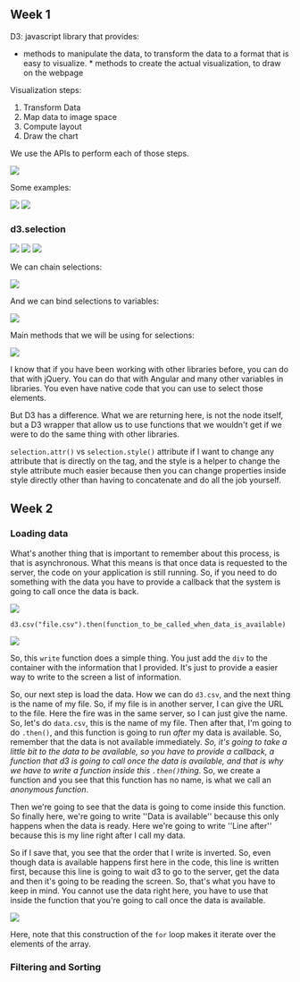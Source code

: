 ## Week 1

D3:  javascript library that provides: 

* methods to manipulate the data, to transform the data to a format that is easy to visualize. * methods to create the actual visualization, to draw on the webpage

Visualization steps:

1) Transform Data
2) Map data to image space
3) Compute layout
4) Draw the chart

We use the APIs to perform each of those steps.

![](week1_04.PNG)

Some examples:

![](week1_05.PNG)
![](week1_06.PNG)

### d3.selection

![](week1_07.PNG)
![](week1_08.PNG)
![](week1_09.PNG)

We can chain selections:

![](week1_10.PNG)

And we can bind selections to variables:

![](week1_11.PNG)

Main methods that we will be using for selections:

![](week1_12.PNG)

I know that if you have been working with other libraries before, you can do that with jQuery. You can do that with Angular and many other variables in libraries. You even have native code that you can use to select those elements. 

But D3 has a difference. What we are returning here, is not the node itself, but a D3 wrapper that allow us to use functions that we wouldn't get if we were to do the same thing with other libraries. 


`selection.attr()` vs `selection.style()`
attribute if I want to change any attribute that is directly on the tag, and the style is a helper to change the style attribute much easier because then you can change properties inside style directly other than having to concatenate and do all the job yourself.

## Week 2

### Loading data

What's another thing that is important to remember about this process, is that is asynchronous. What this means is that once data is requested to the server, the code on your application is still running. So, if you need to do something with the data you have to provide a callback that the system is going to call once the data is back. 

![](week2_04.PNG)

`d3.csv("file.csv").then(function_to_be_called_when_data_is_available)`

![](week2_06.PNG)

So, this `write` function does a simple thing. You just add the `div` to the container with the information that I provided. It's just to provide a easier way to write to the screen a list of information. 

So, our next step is load the data. How we can do `d3.csv`, and the next thing is the name of my file. So, if my file is in another server, I can give the URL to the file. Here the fire was in the same server, so I can just give the name. So, let's do `data.csv`, this is the name of my file. Then after that, I'm going to do `.then()`, and this function is going to run _after_ my data is available. So, remember that the data is not available immediately. _So, it's going to take a little bit to the data to be available, so you have to provide a callback, a function that d3 is going to call once the data is available, and that is why we have to write a function inside this `.then()`thing_. So, we create a function and you see that this function has no name, is what we call an _anonymous function_. 

Then we're going to see that the data is going to come inside this function. So finally here, we're going to write ''Data is available'' because this only happens when the data is ready. Here we're going to write
''Line after'' because this is my line right after I call my data. 

So if I save that, you see that the order that I write is inverted. So, even though data is available happens first here in the code, this line is written first, because this line is going to wait d3 to go to the server, get the data and then it's going to be reading the screen. So, that's what you have to keep in mind. You cannot use the data right here, you have to use that inside the function that you're going to call once the data is available. 

![](week2_07.PNG)

Here, note that this construction of the `for` loop makes it iterate over the elements of the array.


### Filtering and Sorting



